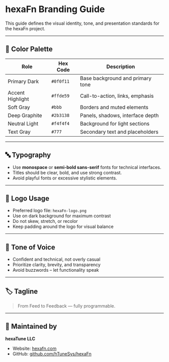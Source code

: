 <!--
SPDX-FileCopyrightText: 2025 Hüsamettin Arabacı
SPDX-License-Identifier: MIT
-->

# hexaFn Branding Guide

This guide defines the visual identity, tone, and presentation standards for the hexaFn project.

---

## 🎨 Color Palette

| Role               | Hex Code   | Description                        |
|--------------------|------------|------------------------------------|
| Primary Dark       | `#0f0f11`  | Base background and primary tone  |
| Accent Highlight   | `#ffde59`  | Call-to-action, links, emphasis    |
| Soft Gray          | `#bbb`     | Borders and muted elements         |
| Deep Graphite      | `#2b3138`  | Panels, shadows, interface depth   |
| Neutral Light      | `#f4f4f4`  | Background for light sections      |
| Text Gray          | `#777`     | Secondary text and placeholders    |

---

## 🔤 Typography

- Use **monospace** or **semi-bold sans-serif** fonts for technical interfaces.
- Titles should be clear, bold, and use strong contrast.
- Avoid playful fonts or excessive stylistic elements.

---

## 🔗 Logo Usage

- Preferred logo file: `hexaFn-logo.png`
- Use on dark background for maximum contrast
- Do not skew, stretch, or recolor
- Keep padding around the logo for visual balance

---

## 🧠 Tone of Voice

- Confident and technical, not overly casual
- Prioritize clarity, brevity, and transparency
- Avoid buzzwords – let functionality speak

---

## 🏷 Tagline

> From Feed to Feedback — fully programmable.

---

## 📄 Maintained by  
**hexaTune LLC**  
- Website: [hexafn.com](https://hexafn.com)  
- GitHub: [github.com/hTuneSys/hexaFn](https://github.com/hTuneSys/hexaFn)
